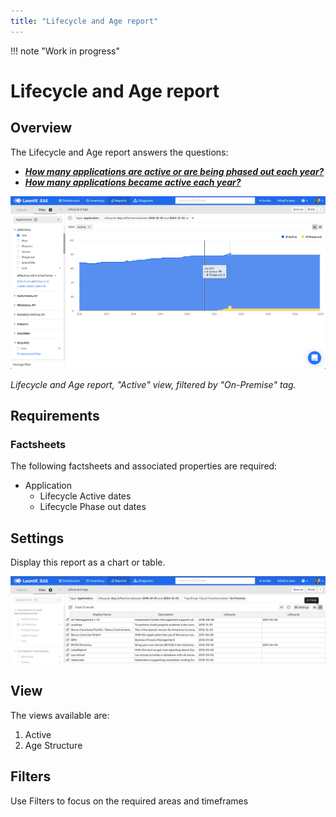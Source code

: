 ```yaml
---
title: "Lifecycle and Age report"
---
```


!!! note "Work in progress"

# Lifecycle and Age report

## Overview

The Lifecycle and Age report answers the questions:

- ***[How many applications are active or are being phased out each year?](../questions.md#applications)***
- ***[How many applications became active each year?](../questions.md#applications)***

![](../assets/images/lifecycle-age-active-view.png)

*Lifecycle and Age report, "Active" view, filtered by "On-Premise" tag.*

## Requirements

### Factsheets

The following factsheets and associated properties are required:

- Application
    - Lifecycle Active dates
    - Lifecycle Phase out dates

<!--
### Tags 

No tags are required for this report.

### Other requirement

No other requirements
-->

## Settings

Display this report as a chart or table. 

![](../assets/images/lifecycle-age-active-view-table.png)

## View

The views available are:

1. Active
1. Age Structure

## Filters

Use Filters to focus on the required areas and timeframes
 
<!--
## Editing

This report cannot be edited
-->
